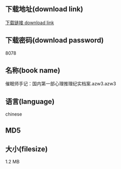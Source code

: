## 下载地址(download link)
[下载链接 download link](https://tutu365.netlify.app/?s=%E5%82%AC%E7%9C%A0%E5%B8%88%E6%89%8B%E8%AE%B0%EF%BC%9A%E5%9B%BD%E5%86%85%E7%AC%AC%E4%B8%80%E9%83%A8%E5%BF%83%E7%90%86%E6%8E%A8%E7%90%86%E7%BA%AA%E5%AE%9E%E6%A1%A3%E6%A1%88.azw3)

## 下载密码(download password)
8078

## 名称(book name)
催眠师手记：国内第一部心理推理纪实档案.azw3.azw3

## 语言(language)
chinese

## MD5


## 大小(filesize)
1.2 MB
